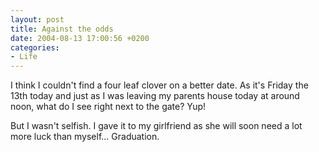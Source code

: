 ```yaml
---
layout: post
title: Against the odds
date: 2004-08-13 17:00:56 +0200
categories:
- Life
---
```

I think I couldn't find a four leaf clover on a better date. As it's Friday the 13th today and just as I was leaving my parents house today at around noon, what do I see right next to the gate? Yup!

But I wasn't selfish. I gave it to my girlfriend as she will soon need a lot more luck than myself... Graduation.

